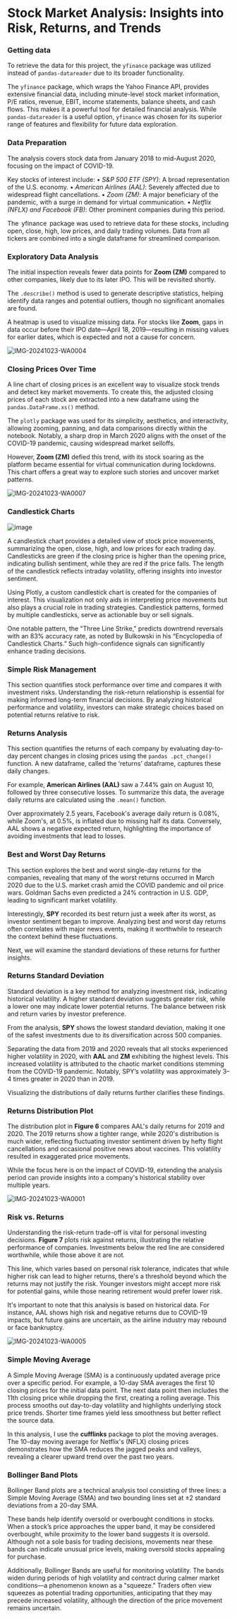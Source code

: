 # Stock Market Analysis: Insights into Risk, Returns, and Trends

### Getting data 

To retrieve the data for this project, the `yfinance` package was utilized instead of `pandas-datareader` due to its broader functionality. 

The `yfinance` package, which wraps the Yahoo Finance API, provides extensive financial data, including minute-level stock market information, P/E ratios, revenue, EBIT, income statements, balance sheets, and cash flows. This makes it a powerful tool for detailed financial analysis. While `pandas-datareader` is a useful option, `yfinance` was chosen for its superior range of features and flexibility for future data exploration.

### Data Preparation

The analysis covers stock data from January 2018 to mid-August 2020, focusing on the impact of COVID-19.

Key stocks of interest include:
•⁠  ⁠*S&P 500 ETF (SPY)*: A broad representation of the U.S. economy.
•⁠  ⁠*American Airlines (AAL)*: Severely affected due to widespread flight cancellations.
•⁠  ⁠*Zoom (ZM)*: A major beneficiary of the pandemic, with a surge in demand for virtual communication.
•⁠  ⁠*Netflix (NFLX) and Facebook (FB)*: Other prominent companies during this period.

The ⁠ yfinance ⁠ package was used to retrieve data for these stocks, including open, close, high, low prices, and daily trading volumes. Data from all tickers are combined into a single dataframe for streamlined comparison.

### Exploratory Data Analysis

The initial inspection reveals fewer data points for **Zoom (ZM)** compared to other companies, likely due to its later IPO. This will be revisited shortly. 

The `.describe()` method is used to generate descriptive statistics, helping identify data ranges and potential outliers, though no significant anomalies are found.

A heatmap is used to visualize missing data. For stocks like **Zoom**, gaps in data occur before their IPO date—April 18, 2019—resulting in missing values for earlier dates, which is expected and not a cause for concern.

![IMG-20241023-WA0004](https://github.com/user-attachments/assets/0124459a-11f8-4c10-827c-64de9a8c7693)

### Closing Prices Over Time

A line chart of closing prices is an excellent way to visualize stock trends and detect key market movements. To create this, the adjusted closing prices of each stock are extracted into a new dataframe using the `pandas.DataFrame.xs()` method.

The `plotly` package was used for its simplicity, aesthetics, and interactivity, allowing zooming, panning, and data comparisons directly within the notebook. Notably, a sharp drop in March 2020 aligns with the onset of the COVID-19 pandemic, causing widespread market selloffs.

However, **Zoom (ZM)** defied this trend, with its stock soaring as the platform became essential for virtual communication during lockdowns. This chart offers a great way to explore such stories and uncover market patterns.

![IMG-20241023-WA0007](https://github.com/user-attachments/assets/8196ce4c-c951-4859-9834-7f5241ad3611)

### Candlestick Charts

![image](https://github.com/user-attachments/assets/3ae4bf4b-1d9b-4e63-ade2-2d8aca537d9d)

A candlestick chart provides a detailed view of stock price movements, summarizing the open, close, high, and low prices for each trading day. Candlesticks are green if the closing price is higher than the opening price, indicating bullish sentiment, while they are red if the price falls. The length of the candlestick reflects intraday volatility, offering insights into investor sentiment.

Using Plotly, a custom candlestick chart is created for the companies of interest. This visualization not only aids in interpreting price movements but also plays a crucial role in trading strategies. Candlestick patterns, formed by multiple candlesticks, serve as actionable buy or sell signals. 

One notable pattern, the "Three Line Strike," predicts downtrend reversals with an 83% accuracy rate, as noted by Bulkowski in his “Encyclopedia of Candlestick Charts.” Such high-confidence signals can significantly enhance trading decisions.

### Simple Risk Management

This section quantifies stock performance over time and compares it with investment risks. Understanding the risk-return relationship is essential for making informed long-term financial decisions. By analyzing historical performance and volatility, investors can make strategic choices based on potential returns relative to risk.

### Returns Analysis

This section quantifies the returns of each company by evaluating day-to-day percent changes in closing prices using the `pandas .pct_change()` function. A new dataframe, called the ‘returns’ dataframe, captures these daily changes.

For example, **American Airlines (AAL)** saw a 7.44% gain on August 10, followed by three consecutive losses. To summarize this data, the average daily returns are calculated using the `.mean()` function.

Over approximately 2.5 years, Facebook's average daily return is 0.08%, while Zoom's, at 0.5%, is inflated due to missing half its data. Conversely, AAL shows a negative expected return, highlighting the importance of avoiding investments that lead to losses.


### Best and Worst Day Returns

This section explores the best and worst single-day returns for the companies, revealing that many of the worst returns occurred in March 2020 due to the U.S. market crash amid the COVID pandemic and oil price wars. Goldman Sachs even predicted a 24% contraction in U.S. GDP, leading to significant market volatility.

Interestingly, **SPY** recorded its best return just a week after its worst, as investor sentiment began to improve. Analyzing best and worst day returns often correlates with major news events, making it worthwhile to research the context behind these fluctuations.

Next, we will examine the standard deviations of these returns for further insights.

### Returns Standard Deviation

Standard deviation is a key method for analyzing investment risk, indicating historical volatility. A higher standard deviation suggests greater risk, while a lower one may indicate lower potential returns. The balance between risk and return varies by investor preference.

From the analysis, **SPY** shows the lowest standard deviation, making it one of the safest investments due to its diversification across 500 companies. 

Separating the data from 2019 and 2020 reveals that all stocks experienced higher volatility in 2020, with **AAL** and **ZM** exhibiting the highest levels. This increased volatility is attributed to the chaotic market conditions stemming from the COVID-19 pandemic. Notably, SPY’s volatility was approximately 3–4 times greater in 2020 than in 2019. 

Visualizing the distributions of daily returns further clarifies these findings.

### Returns Distribution Plot

The distribution plot in **Figure 6** compares AAL's daily returns for 2019 and 2020. The 2019 returns show a tighter range, while 2020's distribution is much wider, reflecting fluctuating investor sentiment driven by hefty flight cancellations and occasional positive news about vaccines. This volatility resulted in exaggerated price movements. 

While the focus here is on the impact of COVID-19, extending the analysis period can provide insights into a company's historical stability over multiple years.

![IMG-20241023-WA0001](https://github.com/user-attachments/assets/0c4cdf18-1c91-4d12-87bc-6216381cafc7)

### Risk vs. Returns

Understanding the risk-return trade-off is vital for personal investing decisions. **Figure 7** plots risk against returns, illustrating the relative performance of companies. Investments below the red line are considered worthwhile, while those above it are not. 

This line, which varies based on personal risk tolerance, indicates that while higher risk can lead to higher returns, there's a threshold beyond which the returns may not justify the risk. Younger investors might accept more risk for potential gains, while those nearing retirement would prefer lower risk. 

It's important to note that this analysis is based on historical data. For instance, AAL shows high risk and negative returns due to COVID-19 impacts, but future gains are uncertain, as the airline industry may rebound or face bankruptcy.

![IMG-20241023-WA0005](https://github.com/user-attachments/assets/f1e44deb-689a-45d9-8ac0-996d5bbb7163)

### Simple Moving Average

A Simple Moving Average (SMA) is a continuously updated average price over a specific period. For example, a 10-day SMA averages the first 10 closing prices for the initial data point. The next data point then includes the 11th closing price while dropping the first, creating a rolling average. This process smooths out day-to-day volatility and highlights underlying stock price trends. Shorter time frames yield less smoothness but better reflect the source data.

In this analysis, I use the **cufflinks** package to plot the moving averages. The 10-day moving average for Netflix's (NFLX) closing prices demonstrates how the SMA reduces the jagged peaks and valleys, revealing a clearer upward trend over the past two years.

### Bollinger Band Plots

Bollinger Band plots are a technical analysis tool consisting of three lines: a Simple Moving Average (SMA) and two bounding lines set at ±2 standard deviations from a 20-day SMA. 

These bands help identify oversold or overbought conditions in stocks. When a stock’s price approaches the upper band, it may be considered overbought, while proximity to the lower band suggests it is oversold. Although not a sole basis for trading decisions, movements near these bands can indicate unusual price levels, making oversold stocks appealing for purchase.

Additionally, Bollinger Bands are useful for monitoring volatility. The bands widen during periods of high volatility and contract during calmer market conditions—a phenomenon known as a "squeeze." Traders often view squeezes as potential trading opportunities, anticipating that they may precede increased volatility, although the direction of the price movement remains uncertain.
